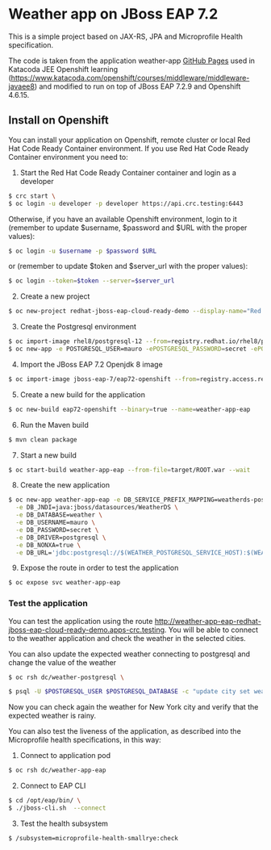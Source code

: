 # Weather app on JBoss EAP 7.2
This is a simple project based on JAX-RS, JPA and Microprofile Health specification. 

The code is taken from the application weather-app [GitHub Pages](https://github.com/tqvarnst/weather-app) used in Katacoda JEE Openshift learning (https://www.katacoda.com/openshift/courses/middleware/middleware-javaee8) and modified to run on top of JBoss EAP 7.2.9 and Openshift 4.6.15.

## Install on Openshift
You can install your application on Openshift, remote cluster or local Red Hat Code Ready Container environment. If you use Red Hat Code Ready Container environment you need to:

1. Start the Red Hat Code Ready Container container and login as a developer

```sh
$ crc start \
$ oc login -u developer -p developer https://api.crc.testing:6443
```

Otherwise, if you have an available Openshift environment, login to it (remember to update $username, $password and $URL with the proper values):

```sh
$ oc login -u $username -p $password $URL
```

or (remember to update $token and $server_url with the proper values):

```sh
$ oc login --token=$token --server=$server_url
```

2. Create a new project 

```sh
$ oc new-project redhat-jboss-eap-cloud-ready-demo --display-name="Red Hat JBoss EAP Cloud Ready Demo"
```

3. Create the Postgresql environment

```sh
$ oc import-image rhel8/postgresql-12 --from=registry.redhat.io/rhel8/postgresql-12 --confirm \
$ oc new-app -e POSTGRESQL_USER=mauro -ePOSTGRESQL_PASSWORD=secret -ePOSTGRESQL_DATABASE=weather postgresql-12 --name=weather-postgresql
```

4. Import the JBoss EAP 7.2 Openjdk 8 image

```sh
$ oc import-image jboss-eap-7/eap72-openshift --from=registry.access.redhat.com/jboss-eap-7/eap72-openshift --confirm
```

5. Create a new build for the application

```sh
$ oc new-build eap72-openshift --binary=true --name=weather-app-eap
```

6. Run the Maven build

```sh
$ mvn clean package
```   

7. Start a new build

```sh
$ oc start-build weather-app-eap --from-file=target/ROOT.war --wait
```

8. Create the new application

```sh
$ oc new-app weather-app-eap -e DB_SERVICE_PREFIX_MAPPING=weatherds-postgresql=DB \
  -e DB_JNDI=java:jboss/datasources/WeatherDS \
  -e DB_DATABASE=weather \
  -e DB_USERNAME=mauro \
  -e DB_PASSWORD=secret \
  -e DB_DRIVER=postgresql \
  -e DB_NONXA=true \
  -e DB_URL='jdbc:postgresql://$(WEATHER_POSTGRESQL_SERVICE_HOST):$(WEATHER_POSTGRESQL_SERVICE_PORT)/weather'
```

9. Expose the route in order to test the application

```sh
$ oc expose svc weather-app-eap
```

### Test the application
You can test the application using the route http://weather-app-eap-redhat-jboss-eap-cloud-ready-demo.apps-crc.testing. You will be able to connect to the weather application and check the weather in the selected cities.

You can also update the expected weather connecting to postgresql and change the value of the weather

```sh
$ oc rsh dc/weather-postgresql \

$ psql -U $POSTGRESQL_USER $POSTGRESQL_DATABASE -c "update city set weathertype='rainy-5' where id='nyc'";
```
Now you can check again the weather for New York city and verify that the expected weather is rainy.

You can also test the liveness of the application, as described into the Microprofile health specifications, in this way:

1. Connect to application pod

```sh
$ oc rsh dc/weather-app-eap
```

2. Connect to EAP CLI

```sh
$ cd /opt/eap/bin/ \
$ ./jboss-cli.sh  --connect
```

3. Test the health subsystem

```sh
$ /subsystem=microprofile-health-smallrye:check
```
